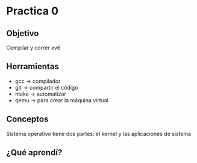 # Practica 0
## Objetivo
Compilar y correr xv6

## Herramientas
* gcc   -> compilador
* git   -> compartir el código
* make  -> automatizar
* qemu  -> para crear la máquina virtual

## Conceptos
Sistema operativo tiene dos partes: el kernel y las aplicaciones de sistema

## ¿Qué aprendí?
